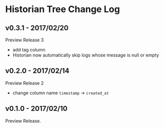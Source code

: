 Historian Tree Change Log
===

## v0.3.1 - 2017/02/20

Preview Release 3

- add tag column
- Historian now automatically skip logs whose message is null or empty

## v0.2.0 - 2017/02/14

Preview Release 2

- change column name `timestamp` -> `created_at`


## v0.1.0 - 2017/02/10

Preview Release.